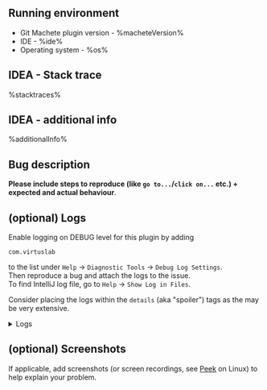 ## Running environment
- Git Machete plugin version - %macheteVersion%
- IDE - %ide%
- Operating system - %os%

## IDEA - Stack trace
%stacktraces%

## IDEA - additional info
%additionalInfo%

## Bug description
**Please include steps to reproduce (like `go to...`/`click on...` etc.) + expected and actual behaviour**.

## (optional) Logs
Enable logging on DEBUG level for this plugin by adding
```
com.virtuslab
```
to the list under `Help` -> `Diagnostic Tools` -> `Debug Log Settings`.<br/>
Then reproduce a bug and attach the logs to the issue.<br/>
To find IntelliJ log file, go to `Help` -> `Show Log in Files`.

Consider placing the logs within the `details` (aka "spoiler") tags as the may be very extensive.

<details>
<summary>Logs</summary>
Logs go here
</details>

## (optional) Screenshots
If applicable, add screenshots (or screen recordings, see [Peek](https://github.com/phw/peek#peek---an-animated-gif-recorder) on Linux)
to help explain your problem.

